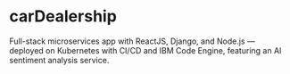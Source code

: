 # carDealership
Full-stack microservices app with ReactJS, Django, and Node.js — deployed on Kubernetes with CI/CD and IBM Code Engine, featuring an AI sentiment analysis service.
